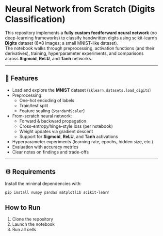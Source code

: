 # Neural Network from Scratch (Digits Classification)

This repository implements a **fully custom feedforward neural network** (no deep-learning frameworks) to classify handwritten digits using scikit-learn’s **Digits** dataset (8×8 images; a small MNIST-like dataset).  
The notebook walks through preprocessing, activation functions (and their derivatives), training, hyperparameter experiments, and comparisons across **Sigmoid**, **ReLU**, and **Tanh** networks.

---

## 📌 Features
- Load and explore the **MNIST** dataset (`sklearn.datasets.load_digits`)
- Preprocessing:
  - One-hot encoding of labels
  - Train/test split
  - Feature scaling (`StandardScaler`)
- From-scratch neural network:
  - Forward & backward propagation
  - Cross-entropy/hinge-style loss (per notebook)
  - Weight updates via gradient descent
  - Support for **Sigmoid**, **ReLU**, and **Tanh** activations
- Hyperparameter experiments (learning rate, epochs, hidden size, etc.)
- Evaluation with accuracy metrics
- Clear notes on findings and trade-offs

---

## ⚙️ Requirements
Install the minimal dependencies with:

```bash
pip install numpy pandas matplotlib scikit-learn
```

## How to Run
1. Clone the repository
2. Launch the notebook
3. Run all cells
